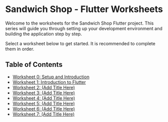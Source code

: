 # Sandwich Shop - Flutter Worksheets

Welcome to the worksheets for the Sandwich Shop Flutter project. This series will guide you through setting up your development environment and building the application step by step.

Select a worksheet below to get started. It is recommended to complete them in order.

## Table of Contents

* [Worksheet 0: Setup and Introduction](./worksheet-0.md)
* [Worksheet 1: Introduction to Flutter](./worksheet-1.md)
* [Worksheet 2: (Add Title Here)](./worksheet-2.md)
* [Worksheet 3: (Add Title Here)](./worksheet-3.md)
* [Worksheet 4: (Add Title Here)](./worksheet-4.md)
* [Worksheet 5: (Add Title Here)](./worksheet-5.md)
* [Worksheet 6: (Add Title Here)](./worksheet-6.md)
* [Worksheet 7: (Add Title Here)](./worksheet-7.md)